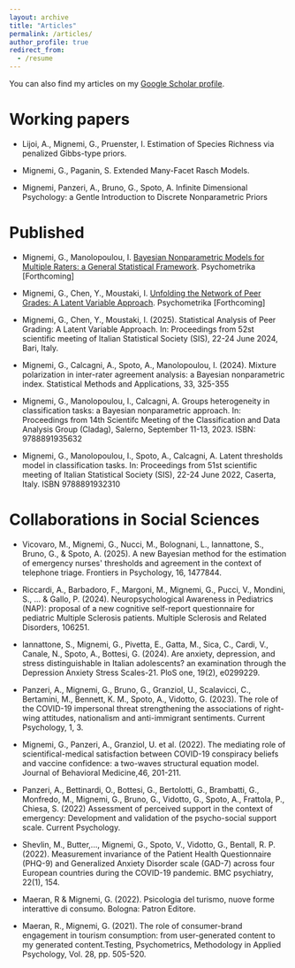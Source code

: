 ```yaml
---
layout: archive
title: "Articles"
permalink: /articles/
author_profile: true
redirect_from:
  - /resume
---
```

You can also find my articles on my [Google Scholar profile](https://scholar.google.com/citations?user=yvfdM3cAAAAJ&hl=it).

Working papers
======
- Lijoi, A., Mignemi, G., Pruenster, I. 
   Estimation of Species Richness via penalized Gibbs-type priors.
   
- Mignemi, G., Paganin, S.
   Extended Many-Facet Rasch Models.

 - Mignemi, Panzeri, A., Bruno, G., Spoto, A.
   Infinite Dimensional Psychology: a Gentle Introduction to Discrete Nonparametric Priors


Published
======
- Mignemi, G., Manolopoulou, I. [Bayesian Nonparametric Models for Multiple Raters: a General Statistical Framework](https://doi.org/10.48550/arXiv.2410.21498). Psychometrika [Forthcoming]

- Mignemi, G., Chen, Y., Moustaki, I. [Unfolding the Network of Peer Grades: A Latent Variable Approach](https://doi.org/10.1017/psy.2025.10021). Psychometrika [Forthcoming]

- Mignemi, G., Chen, Y., Moustaki, I. (2025). Statistical Analysis of Peer Grading: A Latent Variable Approach. In: Proceedings from 52st scientific meeting of Italian Statistical Society (SIS), 22-24 June 2024, Bari, Italy.
    
- Mignemi, G., Calcagni, A., Spoto, A., Manolopoulou, I. (2024). Mixture polarization in inter-rater agreement analysis: a Bayesian nonparametric index. Statistical Methods and Applications, 33, 325-355
 
- Mignemi, G., Manolopoulou, I., Calcagni, A. Groups heterogeneity in classification tasks: a Bayesian nonparametric approach. In: Proceedings from 14th Scientifc Meeting of the Classification and Data Analysis Group (Cladag), Salerno, September 11-13, 2023. ISBN: 9788891935632

- Mignemi, G., Manolopoulou, I., Spoto, A., Calcagni, A. Latent thresholds model in classification tasks. In: Proceedings from 51st scientific meeting of Italian Statistical Society (SIS), 22-24 June 2022, Caserta, Italy. ISBN 9788891932310  


Collaborations in Social Sciences
======
- Vicovaro, M., Mignemi, G., Nucci, M., Bolognani, L., Iannattone, S., Bruno, G., & Spoto, A. (2025). A new Bayesian method for the estimation of emergency nurses' thresholds and agreement in the context of telephone triage. Frontiers in Psychology, 16, 1477844.

- Riccardi, A., Barbadoro, F., Margoni, M., Mignemi, G., Pucci, V., Mondini, S., ... & Gallo, P. (2024). Neuropsychological Awareness in Pediatrics (NAP): proposal of a new cognitive self-report questionnaire for pediatric Multiple Sclerosis patients. Multiple Sclerosis and Related Disorders, 106251.

- Iannattone, S., Mignemi, G., Pivetta, E., Gatta, M., Sica, C., Cardi, V., Canale, N., Spoto, A., Bottesi, G. (2024). Are anxiety, depression, and stress distinguishable in Italian adolescents? an examination through the Depression Anxiety Stress Scales-21. PloS one, 19(2), e0299229.

- Panzeri, A., Mignemi, G., Bruno, G., Granziol, U., Scalavicci, C., Bertamini, M., Bennett, K. M., Spoto, A., Vidotto, G. (2023). The role of the COVID-19 impersonal threat strengthening the associations of right-wing attitudes, nationalism and anti-immigrant sentiments. Current Psychology, 1, 3. 
 
- Mignemi, G., Panzeri, A., Granziol, U. et al. (2022). The mediating role of scientifical-medical satisfaction between COVID-19 conspiracy beliefs and vaccine confidence: a two-waves 
structural equation model. Journal of Behavioral Medicine,46, 201-211. 

- Panzeri, A., Bettinardi, O., Bottesi, G., Bertolotti, G., Brambatti, G., Monfredo, M., Mignemi, G., Bruno, G., Vidotto, G., Spoto, A., Frattola, P., Chiesa, S. (2022) Assessment of perceived support in the context of emergency: Development and validation of the psycho-social support scale. Current Psychology.

- Shevlin, M., Butter,..., Mignemi, G., Spoto, V., Vidotto, G., Bentall, R. P. (2022). Measurement invariance of the Patient Health Questionnaire (PHQ-9) and Generalized Anxiety Disorder scale (GAD-7) across four European countries during the COVID-19 pandemic. BMC psychiatry, 22(1), 154. 

- Maeran, R & Mignemi, G. (2022). Psicologia del turismo, nuove forme interattive di consumo. Bologna: Patron Editore.

- Maeran, R., Mignemi, G. (2021). The role of consumer-brand engagement in tourism consumption: from user-generated content to my generated content.Testing, Psychometrics, Methodology in Applied Psychology, Vol. 28, pp. 505-520.
